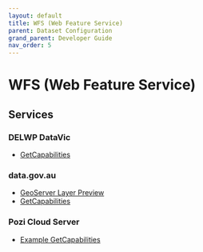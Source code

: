 ```yaml
---
layout: default
title: WFS (Web Feature Service)
parent: Dataset Configuration
grand_parent: Developer Guide
nav_order: 5
---
```


# WFS (Web Feature Service)

## Services

### DELWP DataVic

* [GetCapabilities](https://services.land.vic.gov.au/catalogue/publicproxy/guest/dv_geoserver/wfs?request=getCapabilities)

### data.gov.au

* [GeoServer Layer Preview](https://data.gov.au/geoserver/web/wicket/bookmarkable/org.geoserver.web.demo.MapPreviewPage?0)
* [GetCapabilities](https://data.gov.au/geoserver/wms?SERVICE=WFS&REQUEST=GetCapabilities)

### Pozi Cloud Server

* [Example GetCapabilities](https://d2nozjvesbm579.cloudfront.net/iis/qgisserver?service=WFS&request=GetCapabilities&MAP=C:/Program%20Files%20(x86)/Pozi/server/data/local/sample/queenscliffe/vicmap.qgs)
